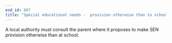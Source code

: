 ```yaml
---
esd_id: 807
title: "Special educational needs -  provision otherwise than in schools"
---
```


A local authority must consult the parent where it proposes to make SEN provision otherwise than at school.

